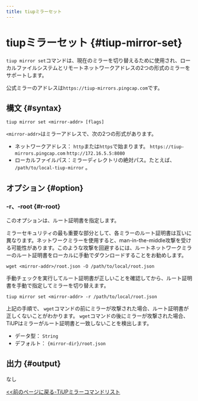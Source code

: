 ```yaml
---
title: tiupミラーセット
---
```


# tiupミラーセット {#tiup-mirror-set}

`tiup mirror set`コマンドは、現在のミラーを切り替えるために使用され、ローカルファイルシステムとリモートネットワークアドレスの2つの形式のミラーをサポートします。

公式ミラーのアドレスは`https://tiup-mirrors.pingcap.com`です。

## 構文 {#syntax}

```shell
tiup mirror set <mirror-addr> [flags]
```

`<mirror-addr>`はミラーアドレスで、次の2つの形式があります。

-   ネットワークアドレス： `http`または`https`で始まります。 `https://tiup-mirrors.pingcap.com` `http://172.16.5.5:8080`
-   ローカルファイルパス：ミラーディレクトリの絶対パス。たとえば、 `/path/to/local-tiup-mirror` 。

## オプション {#option}

### -r、-root {#r-root}

このオプションは、ルート証明書を指定します。

ミラーセキュリティの最も重要な部分として、各ミラーのルート証明書は互いに異なります。ネットワークミラーを使用すると、man-in-the-middle攻撃を受ける可能性があります。このような攻撃を回避するには、ルートネットワークミラーのルート証明書をローカルに手動でダウンロードすることをお勧めします。

```
wget <mirror-addr>/root.json -O /path/to/local/root.json
```

手動チェックを実行してルート証明書が正しいことを確認してから、ルート証明書を手動で指定してミラーを切り替えます。

```
tiup mirror set <mirror-addr> -r /path/to/local/root.json
```

上記の手順で、 `wget`コマンドの前にミラーが攻撃された場合、ルート証明書が正しくないことがわかります。 `wget`コマンドの後にミラーが攻撃された場合、TiUPはミラーがルート証明書と一致しないことを検出します。

-   データ型： `String`
-   デフォルト： `{mirror-dir}/root.json`

## 出力 {#output}

なし

[&lt;&lt;前のページに戻る-TiUPミラーコマンドリスト](/tiup/tiup-command-mirror.md#command-list)
